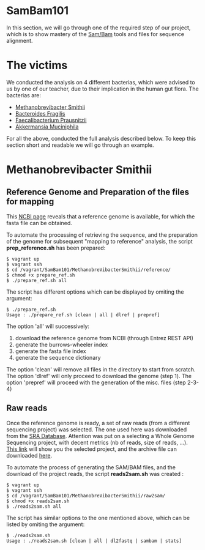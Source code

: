 # SamBam101

In this section, we will go through one of the required step of our
project, which is to show mastery of the
[Sam/Bam](https://samtools.github.io/hts-specs/SAMv1.pdf) tools and
files for sequence alignment.

# The victims

We conducted the analysis on 4 different bacterias, which were advised to us by one of our teacher, due to their implication in the human gut flora. The bacterias are:

- [Methanobrevibacter Smithii](https://en.wikipedia.org/wiki/Methanobrevibacter_smithii)
- [Bacteroides Fragilis](https://en.wikipedia.org/wiki/Bacteroides_fragilis)
- [Faecalibacterium Prausnitzii](https://en.wikipedia.org/wiki/Faecalibacterium_prausnitzii)
- [Akkermansia Muciniphila](https://en.wikipedia.org/wiki/Akkermansia_muciniphila)

For all the above, conducted the full analysis described below. To keep this section short and readable we will go through an example. 

# Methanobrevibacter Smithii

## Reference Genome and Preparation of the files for mapping

This [NCBI page](http://www.ncbi.nlm.nih.gov/genome/genomes/821) reveals that a reference genome is available, for which the fasta file can be obtained. 

To automate the processing of retrieving the sequence, and the preparation of the genome for subsequent "mapping to reference" analysis, the script **prep_reference.sh** has been prepared:

```
$ vagrant up
$ vagrant ssh
$ cd /vagrant/SamBam101/MethanobreVibacterSmithii/reference/
$ chmod +x prepare_ref.sh
$ ./prepare_ref.sh all
```

The script has different options which can be displayed by omiting the argument:

```
$ ./prepare_ref.sh
Usage : ./prepare_ref.sh [clean | all | dlref | prepref]
```

The option 'all' will successively:

1. download the reference genome from NCBI (through Entrez REST API)
2. generate the burrows-wheeler index
3. generate the fasta file index
4. generate the sequence dictionary

The option 'clean' will remove all files in the directory to start from scratch.
The option 'dlref' will only proceed to download the genome (step 1).
The option 'prepref' will proceed with the generation of the misc. files (step 2-3-4)

## Raw reads

Once the reference genome is ready, a set of raw reads (from a different sequencing project) was selected. The one used here was downloaded from the [SRA Database](http://www.ncbi.nlm.nih.gov/sra/?term=Methanobrevibacter+smithii). Attention was put on a selecting a Whole Genome Sequencing project, with decent metrics (nb of reads, size of reads, ...). [This link](http://www.ncbi.nlm.nih.gov/sra?term=SRP001946) will show you the selected project, and the archive file can downloaded [here](ftp://ftp-trace.ncbi.nlm.nih.gov/sra/sra-instant/reads/ByRun/sra/SRR/SRR036/SRR036257).

To automate the process of generating the SAM/BAM files, and the download of the project reads, the script **reads2sam.sh** was created :

```
$ vagrant up 
$ vagrant ssh
$ cd /vagrant/SamBam101/MethanobreVibacterSmithii/raw2sam/
$ chmod +x reads2sam.sh
$ ./reads2sam.sh all
```

The script has similar options to the one mentioned above, which can be listed by omiting the argument:

```
$ ./reads2sam.sh
Usage : ./reads2sam.sh [clean | all | dl2fastq | sambam | stats]
```

